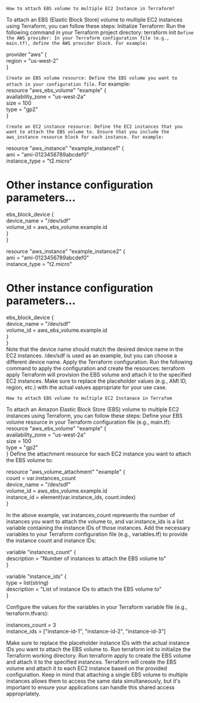 `How to attach EBS volume to multiple EC2 Instance in Terraform?`

To attach an EBS (Elastic Block Store) volume to multiple EC2 instances using Terraform, you can follow these steps:
Initialize Terraform: Run the following command in your Terraform project directory:
terraform init
`Define the AWS provider: In your Terraform configuration file (e.g., main.tf), define the AWS provider block. For example:`

provider "aws" {<br>
  region = "us-west-2"<br>
}


`Create an EBS volume resource: Define the EBS volume you want to attach in your configuration file.` For example:<br>
resource "aws_ebs_volume" "example" {<br>
  availability_zone = "us-west-2a"<br>
  size              = 100<br>
  type              = "gp2"<br>
}

`Create an EC2 instance resource: Define the EC2 instances that you want to attach the EBS volume to. Ensure that you include the aws_instance resource block for each instance. For example:`

resource "aws_instance" "example_instance1" {<br>
ami           = "ami-0123456789abcdef0"<br>
instance_type = "t2.micro"<br>

# Other instance configuration parameters...

  ebs_block_device {<br>
    device_name = "/dev/sdf"<br>
    volume_id   = aws_ebs_volume.example.id<br>
  }<br>
}<br>

resource "aws_instance" "example_instance2" {<br>
  ami           = "ami-0123456789abcdef0"<br>
  instance_type = "t2.micro"<br>

  # Other instance configuration parameters...

  ebs_block_device {<br>
    device_name = "/dev/sdf"<br>
    volume_id   = aws_ebs_volume.example.id<br>
  }<br>
}<br>
Note that the device name should match the desired device name in the EC2 instances. /dev/sdf is used as an example, but you can choose a different device name.
Apply the Terraform configuration: Run the following command to apply the configuration and create the resources: terraform apply
Terraform will provision the EBS volume and attach it to the specified EC2 instances. Make sure to replace the placeholder values (e.g., AMI ID, region, etc.) with the actual values appropriate for your use case.


`How to attach EBS volume to multiple EC2 Instanace in Terrafom`

To attach an Amazon Elastic Block Store (EBS) volume to multiple EC2 instances using Terraform, you can follow these steps:
Define your EBS volume resource in your Terraform configuration file (e.g., main.tf):
<br>
resource "aws_ebs_volume" "example" {<br>
  availability_zone = "us-west-2a"<br>
  size              = 100<br>
  type              = "gp2"<br>
}
Define the attachment resource for each EC2 instance you want to attach the EBS volume to:

resource "aws_volume_attachment" "example" {<br>
  count       = var.instances_count<br>
  device_name = "/dev/sdf"<br>
  volume_id   = aws_ebs_volume.example.id<br>
  instance_id = element(var.instance_ids, count.index)<br>
}<br>

In the above example, var.instances_count represents the number of instances you want to attach the volume to, and var.instance_ids is a list variable containing the instance IDs of those instances.
Add the necessary variables to your Terraform configuration file (e.g., variables.tf) to provide the instance count and instance IDs:

variable "instances_count" {<br>
  description = "Number of instances to attach the EBS volume to"<br>
}<br>

variable "instance_ids" {<br>
  type        = list(string)<br>
  description = "List of instance IDs to attach the EBS volume to"<br>
}<br>

Configure the values for the variables in your Terraform variable file (e.g., terraform.tfvars):

instances_count = 3<br>
instance_ids    = ["instance-id-1", "instance-id-2", "instance-id-3"]<br>

Make sure to replace the placeholder instance IDs with the actual instance IDs you want to attach the EBS volume to.
Run terraform init to initialize the Terraform working directory.
Run terraform apply to create the EBS volume and attach it to the specified instances.
Terraform will create the EBS volume and attach it to each EC2 instance based on the provided configuration. Keep in mind that attaching a single EBS volume to multiple instances allows them to access the same data simultaneously, but it's important to ensure your applications can handle this shared access appropriately.
